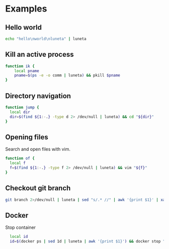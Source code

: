 # Examples

## Hello world

```bash
echo "hello\nworld\nluneta" | luneta
```

## Kill an active process

```bash
function ik {
    local pname
    pname=$(ps -e -o comm | luneta) && pkill $pname
}
```

## Directory navigation

```bash
function jump {
  local dir
  dir=$(find ${1:-.} -type d 2> /dev/null | luneta) && cd "${dir}"
}
```
## Opening files

Search and open files with vim.

```bash
function of {
  local f
  f=$(find ${1:-.} -type f 2> /dev/null | luneta) && vim "${f}"
}
```

## Checkout git branch

```bash
git branch 2>/dev/null | luneta | sed "s/.* //" | awk '{print $1}' | xargs git checkout
```

## Docker

Stop container

```bash
  local id
  id=$(docker ps | sed 1d | luneta | awk '{print $1}') && docker stop "${id}"
```

